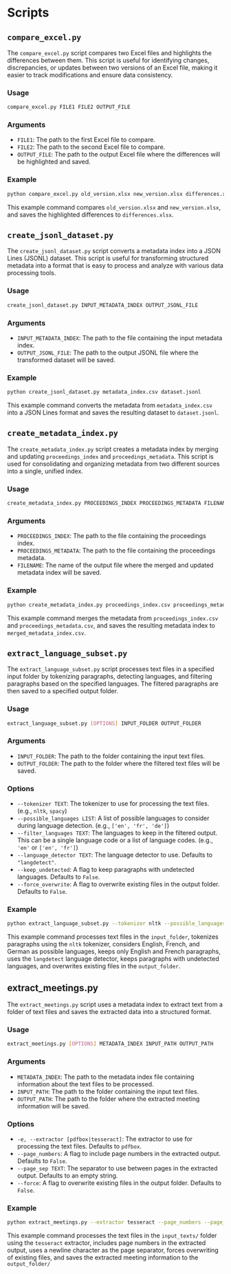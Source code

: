 # Scripts

## `compare_excel.py`

The `compare_excel.py` script compares two Excel files and highlights the differences between them. This script is useful for identifying changes, discrepancies, or updates between two versions of an Excel file, making it easier to track modifications and ensure data consistency.

### Usage

```sh
compare_excel.py FILE1 FILE2 OUTPUT_FILE
```

### Arguments

- `FILE1`: The path to the first Excel file to compare.
- `FILE2`: The path to the second Excel file to compare.
- `OUTPUT_FILE`: The path to the output Excel file where the differences will be highlighted and saved.

### Example

```sh
python compare_excel.py old_version.xlsx new_version.xlsx differences.xlsx
```

This example command compares `old_version.xlsx` and `new_version.xlsx`, and saves the highlighted differences to `differences.xlsx`.


## `create_jsonl_dataset.py`

The `create_jsonl_dataset.py` script converts a metadata index into a JSON Lines (JSONL) dataset. This script is useful for transforming structured metadata into a format that is easy to process and analyze with various data processing tools.

### Usage

```sh
create_jsonl_dataset.py INPUT_METADATA_INDEX OUTPUT_JSONL_FILE
```

### Arguments

- `INPUT_METADATA_INDEX`: The path to the file containing the input metadata index.
- `OUTPUT_JSONL_FILE`: The path to the output JSONL file where the transformed dataset will be saved.

### Example

```sh
python create_jsonl_dataset.py metadata_index.csv dataset.jsonl
```

This example command converts the metadata from `metadata_index.csv` into a JSON Lines format and saves the resulting dataset to `dataset.jsonl`.


## `create_metadata_index.py`

The `create_metadata_index.py` script creates a metadata index by merging and updating `proceedings_index` and `proceedings_metadata`. This script is used for consolidating and organizing metadata from two different sources into a single, unified index.

### Usage

```sh
create_metadata_index.py PROCEEDINGS_INDEX PROCEEDINGS_METADATA FILENAME
```

### Arguments

- `PROCEEDINGS_INDEX`: The path to the file containing the proceedings index.
- `PROCEEDINGS_METADATA`: The path to the file containing the proceedings metadata.
- `FILENAME`: The name of the output file where the merged and updated metadata index will be saved.

### Example

```sh
python create_metadata_index.py proceedings_index.csv proceedings_metadata.csv merged_metadata_index.csv
```

This example command merges the metadata from `proceedings_index.csv` and `proceedings_metadata.csv`, and saves the resulting metadata index to `merged_metadata_index.csv`.


## `extract_language_subset.py`

The `extract_language_subset.py` script processes text files in a specified input folder by tokenizing paragraphs, detecting languages, and filtering paragraphs based on the specified languages. The filtered paragraphs are then saved to a specified output folder.

### Usage

```sh
extract_language_subset.py [OPTIONS] INPUT_FOLDER OUTPUT_FOLDER
```

### Arguments

- `INPUT_FOLDER`: The path to the folder containing the input text files.
- `OUTPUT_FOLDER`: The path to the folder where the filtered text files will be saved.

### Options

- `--tokenizer TEXT`: The tokenizer to use for processing the text files. (e.g., `nltk`, `spacy`)
- `--possible_languages LIST`: A list of possible languages to consider during language detection. (e.g., `['en', 'fr', 'de']`)
- `--filter_languages TEXT`: The languages to keep in the filtered output. This can be a single language code or a list of language codes. (e.g., `'en'` or `['en', 'fr']`)
- `--language_detector TEXT`: The language detector to use. Defaults to `"langdetect"`.
- `--keep_undetected`: A flag to keep paragraphs with undetected languages. Defaults to `False`.
- `--force_overwrite`: A flag to overwrite existing files in the output folder. Defaults to `False`.

### Example

```sh
python extract_language_subset.py --tokenizer nltk --possible_languages '["en", "fr", "de"]' --filter_languages '["en", "fr"]' --language_detector langdetect --keep_undetected --force_overwrite input_folder output_folder
```

This example command processes text files in the `input_folder`, tokenizes paragraphs using the `nltk` tokenizer, considers English, French, and German as possible languages, keeps only English and French paragraphs, uses the `langdetect` language detector, keeps paragraphs with undetected languages, and overwrites existing files in the `output_folder`.


## extract_meetings.py

The `extract_meetings.py` script uses a metadata index to extract text from a folder of text files and saves the extracted data into a structured format.

### Usage

```sh
extract_meetings.py [OPTIONS] METADATA_INDEX INPUT_PATH OUTPUT_PATH
```

### Arguments

- `METADATA_INDEX`: The path to the metadata index file containing information about the text files to be processed.
- `INPUT_PATH`: The path to the folder containing the input text files.
- `OUTPUT_PATH`: The path to the folder where the extracted meeting information will be saved.

### Options

- `-e, --extractor [pdfbox|tesseract]`: The extractor to use for processing the text files. Defaults to `pdfbox`.
- `--page_numbers`: A flag to include page numbers in the extracted output. Defaults to `False`.
- `--page_sep TEXT`: The separator to use between pages in the extracted output. Defaults to an empty string.
- `--force`: A flag to overwrite existing files in the output folder. Defaults to `False`.

### Example

```sh
python extract_meetings.py --extractor tesseract --page_numbers --page_sep '\n' --force metadata_index.csv input_texts/ output_folder/
```

This example command processes the text files in the `input_texts/` folder using the `tesseract` extractor, includes page numbers in the extracted output, uses a newline character as the page separator, forces overwriting of existing files, and saves the extracted meeting information to the `output_folder/`
